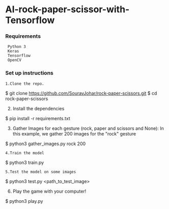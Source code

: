 # AI-rock-paper-scissor-with-Tensorflow

<h3> Requirements </h3>

     Python 3
     Keras
     Tensorflow
     OpenCV

<h3>Set up instructions</h3>

    1.Clone the repo.

$ git clone https://github.com/SouravJohar/rock-paper-scissors.git
$ cd rock-paper-scissors

   2. Install the dependencies

$ pip install -r requirements.txt

   3. Gather Images for each gesture (rock, paper and scissors and None): In this example, we gather 200 images for the "rock" gesture

$ python3 gather_images.py rock 200

    4.Train the model

$ python3 train.py

    5.Test the model on some images

$ python3 test.py <path_to_test_image>

  6.  Play the game with your computer!

$ python3 play.py
